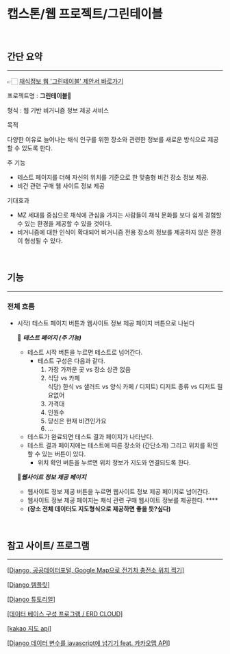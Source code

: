 # 캡스톤/웹 프로젝트/그린테이블

<br>

## 간단 요약

---

👉🏻 [채식정보 웹 '그린테이블' 제안서 바로가기](https://docs.google.com/presentation/d/1TPNJSB8-3Ak64CxPvIKdvKU_JNcsfb-O6WOrEDMULyk/edit?usp=sharing)

프로젝트명 : **그린테이블🌿**

형식 : 웹 기반 비거니즘 정보 제공 서비스

목적 

다양한 이유로 늘어나는 채식 인구를 위한 장소와 관련한 정보를 새로운 방식으로 제공할 수 있도록 한다.

주 기능 

- 테스트 페이지를 더해 자신의 위치를 기준으로 한 맞춤형 비건 장소 정보 제공.
- 비건 관련 구매 웹 사이트 정보 제공

기대효과

- MZ 세대를 중심으로 채식에 관심을 가지는 사람들이 채식 문화를 보다 쉽게 경험할 수 있는 환경을 제공할 수 있을 것이다.
- 비거니즘에 대한 인식이 확대되어 비거니즘 전용 장소의 정보를 제공하지 않은 환경이 형성될 수 있다.

<br>

## 기능

---

### 전체 흐름

- 시작) 테스트 페이지 버튼과 웹사이트 정보 제공 페이지 버튼으로 나뉜다

    🥑 ***테스트 페이지 (주 기능)***

    - 테스트 시작 버튼을 누르면 테스트로 넘어간다.
        - 테스트 구성은 다음과 같다.
            1. 가장 가까운 곳 vs 장소 상관 없음
            2. 식당 vs 카페  
                식당) 한식 vs 샐러드 vs 양식 
                카페 / 디저트) 디저트 종류 vs 디저트 필요없어
            3. 가격대
            4. 인원수
            5. 당신은 현재 비건인가요
            6. ...
    - 테스트가 완료되면 테스트 결과 페이지가 나타난다.
    - 테스트 결과 페이지에는 테스트에 따른 장소와 (간단소개) 그리고 위치를 확인할 수 있는 버튼이 있다.
        - 위치 확인 버튼을 누르면 위치 정보가 지도와 연결되도록 한다.

    🥦***웹사이트 정보 제공 페이지***

    - 웹사이트 정보 제공 버튼을 누르면 웹사이트 정보 제공 페이지로 넘어간다.
    - 웹사이트 정보 제공 페이지는 채식 관련 구매 웹사이트 정보를 제공한다.  ****
    - **(장소 전체 데이터도 지도형식으로 제공하면 좋을 듯?싶다)**


<br>

## 참고 사이트/ 프로그램

---

[[Django, 공공데이터포털, Google Map으로 전기차 충전소 위치 찍기]](https://youtu.be/stHfQdcsZFo)

[[Django 템플릿]](http://pythonstudy.xyz/python/article/307-Django-%ED%85%9C%ED%94%8C%EB%A6%BF-Template)

[[Django 튜토리얼]](https://tutorial.djangogirls.org/ko/django_forms/)

[[데이터 베이스 구성 프로그램 / ERD CLOUD]](https://www.erdcloud.com/)

[[kakao 지도 api]](https://apis.map.kakao.com/web/sample/basicMarker/)

[[Django 데이터 변수를 javascript에 넘기기 feat. 카카오맵 API]](https://moondol-ai.tistory.com/133)
